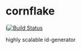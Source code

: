 # cornflake
i[![Build Status](https://travis-ci.org/paradoxix/cornflake.svg?branch=master)](https://travis-ci.org/paradoxix/cornflake)

highly scalable id-generator
